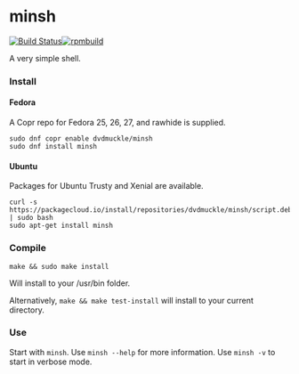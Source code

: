 # minsh
[![Build Status](https://travis-ci.org/dvdmuckle/minsh.svg?branch=master)](https://travis-ci.org/dvdmuckle/minsh)[![rpmbuild](https://copr.fedorainfracloud.org/coprs/dvdmuckle/minsh/package/minsh/status_image/last_build.png)](https://copr.fedorainfracloud.org/coprs/dvdmuckle/minsh/package/minsh/)

A very simple shell.

### Install

#### Fedora
A Copr repo for Fedora 25, 26, 27, and rawhide is supplied.

```
sudo dnf copr enable dvdmuckle/minsh
sudo dnf install minsh
```

#### Ubuntu
Packages for Ubuntu Trusty and Xenial are available.

```
curl -s https://packagecloud.io/install/repositories/dvdmuckle/minsh/script.deb.sh | sudo bash
sudo apt-get install minsh
```
### Compile

`make && sudo make install`

Will install to your /usr/bin folder.

Alternatively, `make && make test-install` will install to your current directory.

### Use

Start with `minsh`. Use `minsh --help` for more information. Use `minsh -v` to start in verbose mode.
